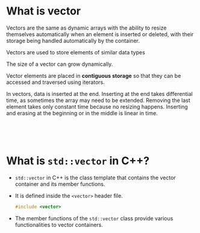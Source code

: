 # What is vector

Vectors are the same as dynamic arrays with the ability to resize themselves automatically when an element is inserted or deleted, with their storage being handled automatically by the container.

Vectors are used to store elements of similar data types

The size of a vector can grow dynamically.

Vector elements are placed in **contiguous storage** so that they can be accessed and traversed using iterators.

In vectors, data is inserted at the end. Inserting at the end takes differential time, as sometimes the array may need to be extended. Removing the last element takes only constant time because no resizing happens. Inserting and erasing at the beginning or in the middle is linear in time.

&nbsp;

&nbsp;

# What is `std::vector` in C++?

* `std::vector` in C++ is the class template that contains the vector container and its member functions.

* It is defined inside the `<vector>` header file.

    ```cpp
    #include <vector>
    ```

* The member functions of the `std::vector` class provide various functionalities to vector containers.
